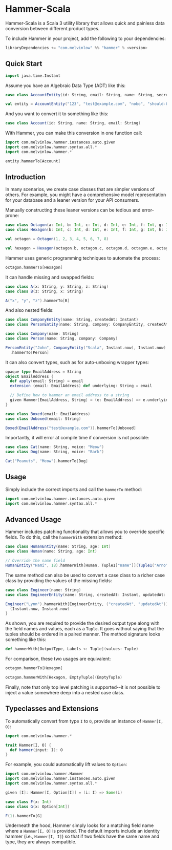 # Hammer-Scala

Hammer-Scala is a Scala 3 utility library that allows quick and painless
data conversion between different product types.

To include Hammer in your project, add the following to your dependencies:

```scala
libraryDependencies += "com.melvinlow" %% "hammer" % <version>
```

## Quick Start

```scala mdoc:invisible
import java.time.Instant
```

Assume you have an Algebraic Data Type (ADT) like this:

```scala mdoc:silent
case class AccountEntity(id: String, email: String, name: String, secret: String, createdAt: Instant)

val entity = AccountEntity("123", "test@example.com", "nobo", "should-be-hashed", Instant.now)
```

And you want to convert it to something like this:

```scala mdoc
case class Account(id: String, name: String, email: String)
```

With Hammer, you can make this conversion in one function call:

```scala mdoc
import com.melvinlow.hammer.instances.auto.given
import com.melvinlow.hammer.syntax.all.*
import com.melvinlow.hammer.*

entity.hammerTo[Account]
```

## Introduction

In many scenarios, we create case classes that are simpler versions of others. For example, you might have a comprehensive model representation for your database and a leaner version for your API consumers.

Manually constructing these leaner versions can be tedious and error-prone:

```scala mdoc
case class Octagon(a: Int, b: Int, c: Int, d: Int, e: Int, f: Int, g: Int, h: Int)
case class Hexagon(b: Int, c: Int, d: Int, e: Int, f: Int, g: Int, h: Int)

val octagon = Octagon(1, 2, 3, 4, 5, 6, 7, 8)

val hexagon = Hexagon(octagon.b, octagon.c, octagon.d, octagon.e, octagon.f, octagon.g, octagon.h)
```

Hammer uses generic programming techniques to automate the process:

```scala mdoc
octagon.hammerTo[Hexagon]
```

It can handle missing and swapped fields:

```scala mdoc
case class A(x: String, y: String, z: String)
case class B(z: String, x: String)

A("x", "y", "z").hammerTo[B]
```

And also nested fields:

```scala mdoc
case class CompanyEntity(name: String, createdAt: Instant)
case class PersonEntity(name: String, company: CompanyEntity, createdAt: Instant)

case class Company(name: String)
case class Person(name: String, company: Company)

PersonEntity("John", CompanyEntity("Scala", Instant.now), Instant.now)
  .hammerTo[Person]
```

It can also convert types, such as for auto-unboxing wrapper types:

```scala mdoc
opaque type EmailAddress = String
object EmailAddress {
  def apply(email: String) = email
  extension (email: EmailAddress) def underlying: String = email

  // Define how to hammer an email address to a string
  given Hammer[EmailAddress, String] = (e: EmailAddress) => e.underlying
}

case class Boxed(email: EmailAddress)
case class Unboxed(email: String)

Boxed(EmailAddress("test@example.com")).hammerTo[Unboxed]
```

Importantly, it will error at compile time if conversion is not possible:

```scala mdoc:fail
case class Cat(name: String, voice: "Meow")
case class Dog(name: String, voice: "Bark")

Cat("Peanuts", "Meow").hammerTo[Dog]
```

## Usage

Simply include the correct imports and call the `hammerTo` method:

```scala
import com.melvinlow.hammer.instances.auto.given
import com.melvinlow.hammer.syntax.all.*
```

## Advanced Usage

Hammer includes patching functionality that allows you to override
specific fields. To do this, call the `hammerWith` extension method:

```scala mdoc
case class HumanEntity(name: String, age: Int)
case class Human(name: String, age: Int)

// Override the name field
HumanEntity("Hami", 18).hammerWith[Human, Tuple1["name"]](Tuple1("Arno"))
```

The same method can also be used to convert a case class to a richer case class
by providing the values of the missing fields:

```scala mdoc
case class Engineer(name: String)
case class EngineerEntity(name: String, createdAt: Instant, updatedAt: Instant)

Engineer("Lynn").hammerWith[EngineerEntity, ("createdAt", "updatedAt")] {
  (Instant.now, Instant.now)
}
```

As shown, you are required to provide the desired output type along with
the field names and values, each as a `Tuple`. It goes without saying
that the tuples should be ordered in a paired manner.
The method signature looks something like this:

```scala
def hammerWith[OutputType, Labels <: Tuple](values: Tuple)
```

For comparison, these two usages are equivalent:

```scala mdoc
octagon.hammerTo[Hexagon]

octagon.hammerWith[Hexagon, EmptyTuple](EmptyTuple)
```

Finally, note that only top level patching is supported--it is not possible
to inject a value somewhere deep into a nested case class.

## Typeclasses and Extensions

To automatically convert from type `I` to `O`, provide an instance of `Hammer[I, O]`:

```scala
import com.melvinlow.hammer.*

trait Hammer[I, O] {
  def hammer(input: I): O
}
```

For example, you could automatically lift values to `Option`:

```scala mdoc:reset:invisible
import com.melvinlow.hammer.Hammer
import com.melvinlow.hammer.instances.auto.given
import com.melvinlow.hammer.syntax.all.*
```

```scala mdoc
given [I]: Hammer[I, Option[I]] = (i: I) => Some(i)

case class F(x: Int)
case class G(x: Option[Int])

F(1).hammerTo[G]
```

Underneath the hood, Hammer simply looks for a matching field name
where a `Hammer[I, O]` is provided. The default imports include an
identity hammer (i.e., `Hammer[I, I]`) so that if two fields
have the same name and type, they are always compatible.

